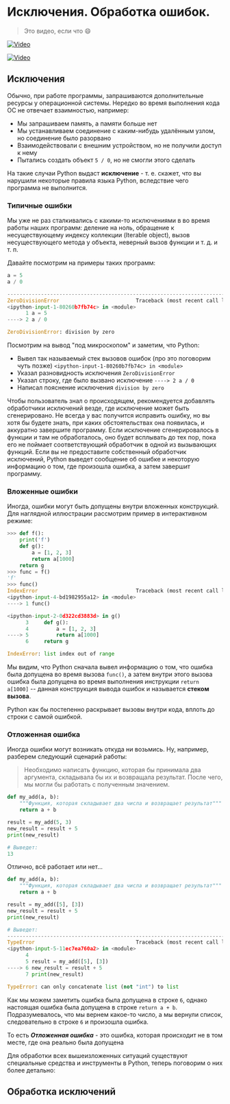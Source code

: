 # Исключения. Обработка ошибок.

> Это видео, если что 😄

[![Video](https://i.ytimg.com/vi/j3sks_CJoZ0/hqdefault.jpg?sqp=-oaymwEcCPYBEIoBSFXyq4qpAw4IARUAAIhCGAFwAcABBg==&rs=AOn4CLAs9nWr8QLVVePbrvhgOpfQL6vwvA)](https://www.youtube.com/watch?v=j3sks_CJoZ0)

[![Video](https://i.ytimg.com/vi/svT2CETQIws/hqdefault.jpg?sqp=-oaymwEcCPYBEIoBSFXyq4qpAw4IARUAAIhCGAFwAcABBg==&rs=AOn4CLAxOc8MhKRrawcSbN-sbXG3P-R2LQ)](https://www.youtube.com/watch?v=svT2CETQIws)

## Исключения

Обычно, при работе программы, запрашиваются дополнительные ресурсы у операционной системы. Нередко во время выполнения кода ОС не отвечает взаимностью, например:

* Мы запрашиваем память, а памяти больше нет
* Мы устанавливаем соединение с каким-нибудь удалённым узлом, но соединение было разорвано
* Взаимодействовали с внешним устройством, но не получили доступ к нему
* Пытались создать объект `5 / 0`, но не смогли этого сделать

На такие случаи Python выдаст **исключение** - т. е. скажет, что вы нарушили некоторые правила языка Python, вследствие чего программа не выполнится.

### Типичные ошибки

Мы уже не раз сталкивались с какими-то исключениями в во время работы наших программ: деление на ноль, обращение к несуществующему индексу коллекции (Iterable object), вызов несуществующего метода у объекта, неверный вызов функции и т. д. и т. п.

Давайте посмотрим на примеры таких программ:

```python
a = 5
a / 0

---------------------------------------------------------------------------
ZeroDivisionError                         Traceback (most recent call last)
<ipython-input-1-80260b7fb74c> in <module>
      1 a = 5
----> 2 a / 0

ZeroDivisionError: division by zero
```

Посмотрим на вывод "под микроскопом" и заметим, что Python:

* Вывел так называемый стек вызовов ошибок (про это поговорим чуть позже) `<ipython-input-1-80260b7fb74c> in <module>`
* Указал разновидность исключения `ZeroDivisionError`
* Указал строку, где было вызвано исключение `----> 2 a / 0`
* Написал пояснение исключения `division by zero`

Чтобы пользователь знал о происходящем, рекомендуется добавлять обработчики исключений везде, где исключение может быть сгенерировано. Не всегда у вас получится исправить ошибку, но вы хотя бы будете знать, при каких обстоятельствах она появилась, и аккуратно завершите программу. Если исключение сгенерировалось в функции и там не обработалось, оно будет всплывать до тех пор, пока его не поймает соответствующий обработчик в одной из вызывающих функций. Если вы не предоставите собственный обработчик исключений, Python выведет сообщение об ошибке и некоторую информацию о том, где произошла ошибка, а затем завершит программу.

### Вложенные ошибки

Иногда, ошибки могут быть допущены внутри вложенных конструкций. Для наглядной иллюстрации рассмотрим пример в интерактивном режиме:

```python
>>> def f():
    print('f')
    def g():
        a = [1, 2, 3]
        return a[1000]
    return g
>>> func = f()
'f'
>>> func()
IndexError                                Traceback (most recent call last)
<ipython-input-4-bd1982955a12> in <module>
----> 1 func()

<ipython-input-2-0d322cd3883d> in g()
      3     def g():
      4         a = [1, 2, 3]
----> 5         return a[1000]
      6     return g

IndexError: list index out of range
```

Мы видим, что Python сначала вывел информацию о том, что ошибка была допущена во время вызова `func()`, а затем внутри этого вызова ошибка была допущена во время выполнения инструкции `return a[1000]` -- данная конструкция вывода ошибок и называется **стеком вызова**.

Python как бы постепенно раскрывает вызовы внутри кода, вплоть до строки с самой ошибкой.

### Отложенная ошибка

Иногда ошибки могут возникать откуда ни возьмись. Ну, например, разберем следующий сценарий работы:

> Необходимо написать функцию, которая бы принимала два аргумента, складывала бы их и возвращала результат. После чего, мы могли бы работать с полученным значением.

```python
def my_add(a, b):
    """Функция, которая складывает два числа и возвращает результат"""
    return a + b

result = my_add(5, 3)
new_result = result + 5
print(new_result)

# Выведет:
13
```

Отлично, всё работает или нет...

```python
def my_add(a, b):
    """Функция, которая складывает два числа и возвращает результат"""
    return a + b

result = my_add([5], [3])
new_result = result + 5
print(new_result)

# Выведет:
---------------------------------------------------------------------------
TypeError                                 Traceback (most recent call last)
<ipython-input-5-11ec7ea760a2> in <module>
      4 
      5 result = my_add([5], [3])
----> 6 new_result = result + 5
      7 print(new_result)

TypeError: can only concatenate list (not "int") to list
```

Как мы можем заметить ошибка была допущена в строке `6`, однако настоящая ошибка была допущена в строке `return a + b`. Подразумевалось, что мы вернем какое-то число, а мы вернули список, следовательно в строке `6` и произошла ошибка. 

То есть ***Отложенная ошибка*** - это ошибка, которая происходит не в том месте, где она реально была допущена

Для обработки всех вышеизложенных ситуаций существуют специальные средства и инструменты в Python, теперь поговорим о них более детально:

## Обработка исключений

